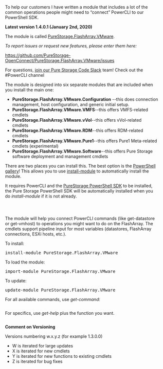 <p><!--StartFragment--></p>

<!-- wp:paragraph -->
<p>To help our customers I have written a module that includes a lot of the common operations people might need to “connect” PowerCLI to our PowerShell SDK.</p>
<!-- /wp:paragraph -->

<!-- wp:paragraph -->
<p><strong>Latest version 1.4.0.1 (January 2nd, 2020)</strong></p>
<!-- /wp:paragraph -->

<!-- wp:paragraph -->
<p>The module is called <a href="https://www.powershellgallery.com/packages/PureStorage.FlashArray.VMware/">PureStorage.FlashArray.VMware</a>.</p>
<!-- /wp:paragraph -->

<!-- wp:paragraph -->
<p><em>To report issues or request new features, please enter them here:</em></p>
<!-- /wp:paragraph -->

<!-- wp:paragraph -->
<p> <a href="https://github.com/PureStorage-OpenConnect/PureStorage.FlashArray.VMware/issues">https://github.com/PureStorage-OpenConnect/PureStorage.FlashArray.VMware/issues</a> </p>
<!-- /wp:paragraph -->

<!-- wp:paragraph -->
<p> For questions, <a href="https://codeinvite.purestorage.com/">join our Pure Storage Code Slack</a> team! Check out the #PowerCLI channel<span id="more-4949"></span></p>
<!-- /wp:paragraph -->

<!-- wp:paragraph -->
<p>The module is designed into six separate modules that are included when you install the main one:</p>
<!-- /wp:paragraph -->

<!-- wp:list -->
<ul><li><strong>PureStorage.FlashArray.VMware.Configuration</strong> --this does connection management, host configuration, and generic initial setup.</li><li><strong>PureStorage.FlashArray.VMware.VMFS</strong>--this offers VMFS-related cmdlets</li><li><strong>PureStorage.FlashArray.VMware.vVol</strong>--this offers vVol-related cmdlets</li><li><strong>PureStorage.FlashArray.VMware.RDM</strong>--this offers RDM-related cmdlets</li><li> <strong>PureStorage.FlashArray.VMware.Pure1</strong>--this offers Pure1 Meta-related cmdlets (experimental)</li><li> <strong>PureStorage.FlashArray.VMware.Software</strong>--this offers Pure Storage software deployment and management cmdlets </li></ul>
<!-- /wp:list -->

<!-- wp:paragraph -->
<p>There are two places you can install this. The best option is the <a href="https://www.powershellgallery.com/packages/Cody.PureStorage.FlashArray.VMwar">PowerShell gallery</a>! This allows you to use <a href="https://docs.microsoft.com/en-us/powershell/module/powershellget/install-module?view=powershell-6">install-module</a> to automatically install the module. </p>
<!-- /wp:paragraph -->

<!-- wp:paragraph -->
<p>It requires PowerCLI and the <a href="https://www.powershellgallery.com/packages/PureStoragePowerShellSDK/">PureStorage PowerShell SDK</a> to be installed, the Pure Storage PowerShell SDK will be automatically installed when you do <em>install-module</em> if it is not already.</p>
<!-- /wp:paragraph -->

<!-- wp:image {"id":6278,"sizeSlug":"large"} -->
<figure class="wp-block-image size-large"><img src="https://www.codyhosterman.com/wp-content/uploads/2020/01/image-2.png" alt="" class="wp-image-6278"/></figure>
<!-- /wp:image -->

<!-- wp:image {"id":6277,"sizeSlug":"large"} -->
<figure class="wp-block-image size-large"><img src="https://www.codyhosterman.com/wp-content/uploads/2020/01/image-1.png" alt="" class="wp-image-6277"/></figure>
<!-- /wp:image -->

<!-- wp:image {"id":6276,"sizeSlug":"large"} -->
<figure class="wp-block-image size-large"><img src="https://www.codyhosterman.com/wp-content/uploads/2020/01/image-1024x359.png" alt="" class="wp-image-6276"/></figure>
<!-- /wp:image -->

<!-- wp:paragraph -->
<p>The module will help you connect PowerCLI commands (like get-datastore or get-vmhost) to operations you might want to do on the FlashArray. The cmdlets support pipeline input for most variables (datastores, FlashArray connections, ESXi hosts, etc.).</p>
<!-- /wp:paragraph -->

<!-- wp:paragraph -->
<p>To install:</p>
<!-- /wp:paragraph -->

<!-- wp:preformatted -->
<pre class="wp-block-preformatted">install-module PureStorage.FlashArray.VMware</pre>
<!-- /wp:preformatted -->

<!-- wp:paragraph -->
<p>To load the module:</p>
<!-- /wp:paragraph -->

<!-- wp:preformatted -->
<pre class="wp-block-preformatted">import-module PureStorage.FlashArray.VMware</pre>
<!-- /wp:preformatted -->

<!-- wp:paragraph -->
<p>To update:</p>
<!-- /wp:paragraph -->

<!-- wp:preformatted -->
<pre class="wp-block-preformatted">update-module PureStorage.FlashArray.VMware</pre>
<!-- /wp:preformatted -->

<!-- wp:paragraph -->
<p>For all available commands, use<em> get-command</em>:</p>
<!-- /wp:paragraph -->

<!-- wp:image {"id":6280,"sizeSlug":"large"} -->
<figure class="wp-block-image size-large"><img src="https://www.codyhosterman.com/wp-content/uploads/2020/01/image-3-1024x986.png" alt="" class="wp-image-6280"/></figure>
<!-- /wp:image -->

<!-- wp:paragraph -->
<p>For specifics, use <em>get-help</em> plus the function you want.</p>
<!-- /wp:paragraph -->

<!-- wp:image {"id":6281,"sizeSlug":"large"} -->
<figure class="wp-block-image size-large"><img src="https://www.codyhosterman.com/wp-content/uploads/2020/01/image-4-955x1024.png" alt="" class="wp-image-6281"/></figure>
<!-- /wp:image -->

<!-- wp:paragraph -->
<p><strong>Comment on Versioning</strong></p>
<!-- /wp:paragraph -->

<!-- wp:paragraph -->
<p>Versions numbering w.x.y.z (for example 1.3.0.0)</p>
<!-- /wp:paragraph -->

<!-- wp:list -->
<ul><li>W is iterated for large updates</li><li>X is iterated for new cmdlets</li><li>Y is iterated for new functions to existing cmdlets</li><li>Z is iterated for bug fixes</li></ul>
<!-- /wp:list -->

<h2> </h2>
<p> </p>
<p><!--EndFragment--></p>

<!-- wp:paragraph -->
<p></p>
<!-- /wp:paragraph -->
